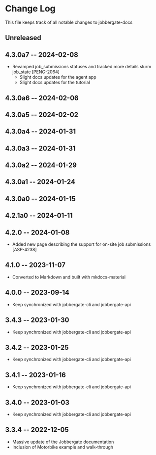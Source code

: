 # Change Log

This file keeps track of all notable changes to jobbergate-docs

## Unreleased


## 4.3.0a7 -- 2024-02-08
- Revamped job_submissions statuses and tracked more details slurm job_state [PENG-2064]
  - Slight docs updates for the agent app
  - Slight docs updates for the tutorial


## 4.3.0a6 -- 2024-02-06
## 4.3.0a5 -- 2024-02-02
## 4.3.0a4 -- 2024-01-31
## 4.3.0a3 -- 2024-01-31
## 4.3.0a2 -- 2024-01-29
## 4.3.0a1 -- 2024-01-24
## 4.3.0a0 -- 2024-01-15
## 4.2.1a0 -- 2024-01-11
## 4.2.0 -- 2024-01-08

- Added new page describing the support for on-site job submissions [ASP-4238]

## 4.1.0 -- 2023-11-07

- Converted to Markdown and built with mkdocs-material

## 4.0.0 -- 2023-09-14

- Keep synchronized with jobbergate-cli and jobbergate-api

## 3.4.3 -- 2023-01-30

- Keep synchronized with jobbergate-cli and jobbergate-api

## 3.4.2 -- 2023-01-25

- Keep synchronized with jobbergate-cli and jobbergate-api

## 3.4.1 -- 2023-01-16

- Keep synchronized with jobbergate-cli and jobbergate-api

## 3.4.0 -- 2023-01-03

- Keep synchronized with jobbergate-cli and jobbergate-api

## 3.3.4 -- 2022-12-05

- Massive update of the Jobbergate documentation
- Inclusion of Motorbike example and walk-through
